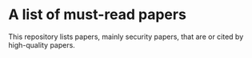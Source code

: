 # A list of must-read papers
This repository lists papers, mainly security papers, that are or cited by high-quality papers.

